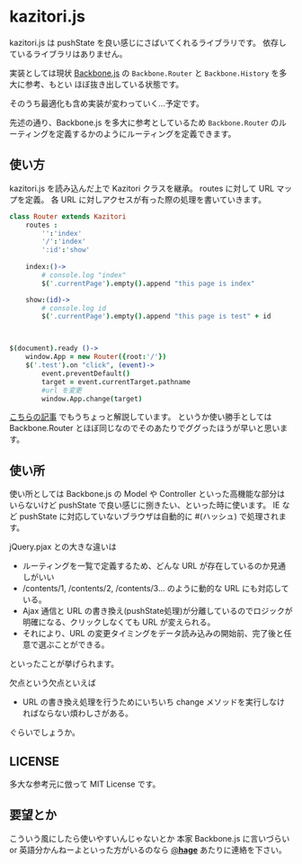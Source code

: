 kazitori.js
===============

kazitori.js は pushState を良い感じにさばいてくれるライブラリです。
依存しているライブラリはありません。

実装としては現状 [Backbone.js](http://backbonejs.org) の
`Backbone.Router` と `Backbone.History` を多大に参考、もとい
ほぼ抜き出している状態です。

そのうち最適化も含め実装が変わっていく…予定です。

先述の通り、Backbone.js を多大に参考としているため
`Backbone.Router` のルーティングを定義するかのようにルーティングを定義できます。

使い方
----------

kazitori.js を読み込んだ上で Kazitori クラスを継承。
routes に対して URL マップを定義。
各 URL に対しアクセスが有った際の処理を書いていきます。

```coffee
class Router extends Kazitori
	routes :
		'':'index'
		'/':'index'
		':id':'show'
		
	index:()->
		# console.log "index"
		$('.currentPage').empty().append "this page is index"

	show:(id)->
		# console.log id
		$('.currentPage').empty().append "this page is test" + id



$(document).ready ()->
	window.App = new Router({root:'/'})
	$('.test').on "click", (event)->
		event.preventDefault()
		target = event.currentTarget.pathname
		#url を変更
		window.App.change(target)
```

[こちらの記事](http://dev.hageee.net/4) でもうちょっと解説しています。
というか使い勝手としては Backbone.Router とほぼ同じなのでそのあたりでググったほうが早いと思います。

使い所
----------

使い所としては Backbone.js の Model や Controller といった高機能な部分はいらないけど
pushState で良い感じに捌きたい、といった時に使います。
IE など pushState に対応していないブラウザは自動的に #(ハッシュ) で処理されます。

jQuery.pjax との大きな違いは

* ルーティングを一覧で定義するため、どんな URL が存在しているのか見通しがいい
* /contents/1, /contents/2, /contents/3... のように動的な URL にも対応している。
* Ajax 通信と URL の書き換え(pushState処理)が分離しているのでロジックが明確になる、クリックしなくても URL が変えられる。
* それにより、URL の変更タイミングをデータ読み込みの開始前、完了後と任意で選ぶことができる。

といったことが挙げられます。

欠点という欠点といえば

* URL の書き換え処理を行うためにいちいち change メソッドを実行しなければならない煩わしさがある。

ぐらいでしょうか。


LICENSE
-------------
多大な参考元に倣って MIT License です。


要望とか
------------
こういう風にしたら使いやすいんじゃないとか
本家 Backbone.js に言いづらい or 英語分かんねーよといった方がいるのなら
[@__hage__](https://twitter.com/__hage__) あたりに連絡を下さい。

